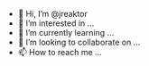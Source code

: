 - 👋 Hi, I’m @jreaktor
- 👀 I’m interested in ...
- 🌱 I’m currently learning ...
- 💞️ I’m looking to collaborate on ...
- 📫 How to reach me ...

<!---
jreaktor/jreaktor is a ✨ special ✨ repository because its `README.md` (this file) appears on your GitHub profile.
You can click the Preview link to take a look at your changes.
--->
